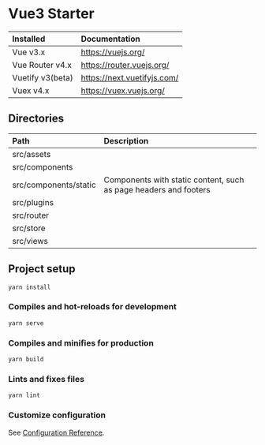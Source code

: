 # Vue3 Starter

| Installed       | Documentation                             |
|:----------------|:------------------------------------------|
| Vue        v3.x | https://vuejs.org/                        |
| Vue Router v4.x | https://router.vuejs.org/                 |
| Vuetify v3(beta)| https://next.vuetifyjs.com/               |
| Vuex       v4.x | https://vuex.vuejs.org/                   |

## Directories

| Path                       | Description                                                                |
|:---------------------------|:---------------------------------------------------------------------------|
| src/assets                 |                                                                            |
| src/components             |                                                                            |
| src/components/static      | Components with static content, such as page headers and footers           |
| src/plugins                |                                                                            |
| src/router                 |                                                                            |
| src/store                  |                                                                            |
| src/views                  |                                                                            |

## Project setup
```
yarn install
```

### Compiles and hot-reloads for development
```
yarn serve
```

### Compiles and minifies for production
```
yarn build
```

### Lints and fixes files
```
yarn lint
```

### Customize configuration
See [Configuration Reference](https://cli.vuejs.org/config/).
